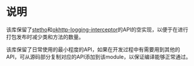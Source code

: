 # 说明

该库保留了[stetho](https://github.com/facebook/stetho)和[okhttp-logging-interceptor](https://github.com/square/okhttp/tree/master/okhttp-logging-interceptor)的API的空实现，以便于在进行打包发布时减少类和方法的数量。

该库保留了日常使用的最小程度的API，如果在开发过程中有需要用到其他的API，可从源码部分复制对应的API添加到该module，以保证编译能够正常通过。
